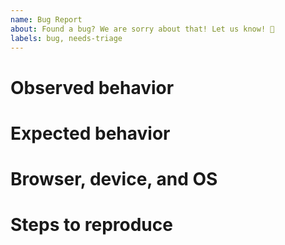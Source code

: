 ```yaml
---
name: Bug Report
about: Found a bug? We are sorry about that! Let us know! 🐛
labels: bug, needs-triage
---
```


# Observed behavior
<!--
What are you trying to do?
Describe what you think went wrong during this.
-->

# Expected behavior


# Browser, device, and OS
<!--
This is just to get a bit of context.
-->

# Steps to reproduce
<!--
Describe as much as you can the problem.
Please provide us scenario file, logs or anything you have that can help us to understand
-->
